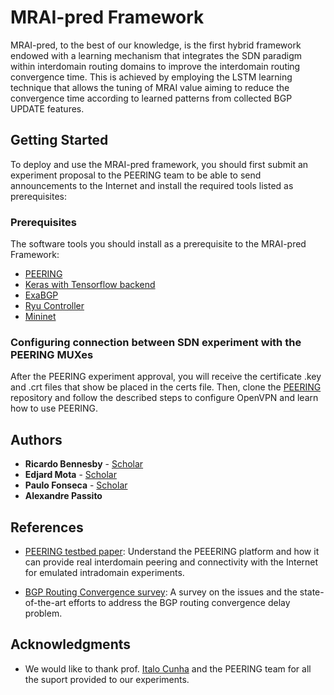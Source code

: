 # MRAI-pred Framework

MRAI-pred, to the best of our knowledge, is the first hybrid framework endowed with a learning mechanism that integrates the SDN paradigm within interdomain routing domains to improve the interdomain routing convergence time. This is achieved by  employing the LSTM learning technique that allows the tuning of MRAI value aiming to reduce the convergence time according to learned patterns from collected BGP UPDATE features.

## Getting Started

To deploy and use the MRAI-pred framework, you should first submit an experiment proposal to the PEERING team to be able to send announcements to the Internet and install the required tools listed as prerequisites: 

### Prerequisites

The software tools you should install as a prerequisite to the MRAI-pred Framework:

* [PEERING](https://peering.usc.edu/)
* [Keras with Tensorflow backend](https://www.pyimagesearch.com/2016/11/14/installing-keras-with-tensorflow-backend/)
* [ExaBGP](https://github.com/Exa-Networks/exabgp)
* [Ryu Controller](https://osrg.github.io/ryu/)
* [Mininet](http://mininet.org/download/)

### Configuring connection between SDN experiment with the PEERING MUXes
After the PEERING experiment approval, you will receive the certificate .key and .crt files that show be placed in the certs file. Then, clone the [PEERING](https://github.com/PEERINGTestbed/client#peering-account-setup) repository and follow the described steps to configure OpenVPN and learn how to use PEERING.  


## Authors

* **Ricardo Bennesby** - [Scholar](https://scholar.google.com.br/citations?user=WZtAvu8AAAAJ&hl=pt-BR/)
* **Edjard Mota** - [Scholar](https://scholar.google.com.br/citations?user=7WhE5ucAAAAJ&hl=pt-BR)
* **Paulo Fonseca** - [Scholar](https://scholar.google.com.br/citations?user=e-w1zY4AAAAJ&hl=pt-BR)
* **Alexandre Passito** 

## References

- [PEERING testbed paper](http://conferences.sigcomm.org/hotnets/2014/papers/hotnets-XIII-final159.pdf): Understand the PEEERING platform and how it can provide real interdomain peering and connectivity with the Internet for emulated intradomain experiments.

- [BGP Routing Convergence survey](https://ieeexplore.ieee.org/document/7964680): A survey on the issues and the state-of-the-art efforts to address the BGP routing convergence delay problem. 

## Acknowledgments

* We would like to thank prof. [Italo Cunha](https://scholar.google.com.br/citations?user=bTAky1EAAAAJ&hl=pt-BR) and the PEERING team for all the suport provided to our experiments. 

